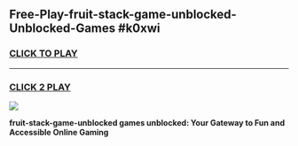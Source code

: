 
## Free-Play-fruit-stack-game-unblocked-Unblocked-Games #k0xwi
<h3>
<a href="https://news.freeplayer.one?title=fruit-stack-game-unblocked&ref=8M">CLICK TO PLAY</a></h3>
<hr>

<h3>
<a href="https://news.freeplayer.one?title=fruit-stack-game-unblocked&ref=8M">CLICK 2 PLAY</a>
  
</h3>

<a href="https://news.freeplayer.one?title=fruit-stack-game-unblocked&ref=8M"><img src="https://clearcache.store/games.png"></a>


**fruit-stack-game-unblocked games unblocked: Your Gateway to Fun and Accessible Online Gaming**
